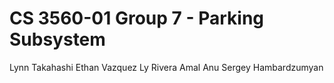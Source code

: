# CS 3560-01 Group 7 - Parking Subsystem
Lynn Takahashi
Ethan Vazquez
Ly Rivera
Amal Anu
Sergey Hambardzumyan
